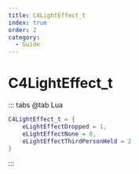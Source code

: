 ```yaml
---
title: C4LightEffect_t
index: true
order: 2
category:
  - Guide
---
```


# C4LightEffect_t
::: tabs
@tab Lua
```lua
C4LightEffect_t = {
    eLightEffectDropped = 1,
    eLightEffectNone = 0,
    eLightEffectThirdPersonHeld = 2
}
```
:::